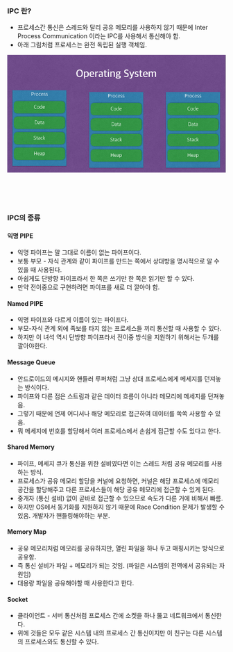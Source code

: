 ### IPC 란?
- 프로세스간 통신은 스레드와 달리 공유 메모리를 사용하지 않기 때문에 Inter Process Communication 이라는 IPC를 사용해서 통신해야 함.
- 아래 그림처럼 프로세스는 완전 독립된 실행 객체임.

![alt text](image.png)

<br><br><Br>

### IPC의 종류

#### 익명 PIPE

- 익명 파이프는 말 그대로 이름이 없는 파이프이다.
- 보통 부모 - 자식 관계와 같이 파이프를 만드는 쪽에서 상대방을 명시적으로 알 수 있을 때 사용된다.
- 아쉽게도 단방향 파이프라서 한 쪽은 쓰기만 한 쪽은 읽기만 할 수 있다.
- 만약 전이중으로 구현하려면 파이프를 새로 더 깔아야 함.

#### Named PIPE

- 익명 파이프와 다르게 이름이 있는 파이프다.
- 부모-자식 관계 외에 족보를 타지 않는 프로세스들 끼리 통신할 때 사용할 수 있다.
- 하지만 이 녀석 역시 단방향 파이프라서 전이중 방식을 지원하기 위해서는 두개를 깔아야한다.

#### Message Queue

- 안드로이드의 메시지와 핸들러 루퍼처럼 그냥 상대 프로세스에게 메세지를 던져놓는 방식이다.
- 파이프와 다른 점은 스트림과 같은 데이터 흐름이 아니라 메모리에 메세지를 던져놓음.
- 그렇기 때문에 언제 어디서나 해당 메모리로 접근하여 데이터를 쏙쏙 사용할 수 있음.
- 뭐 메세지에 번호를 할당해서 여러 프로세스에서 손쉽게 접근할 수도 있다고 한다.

#### Shared Memory

- 파이프, 메세지 큐가 통신을 위한 설비였다면 이는 스레드 처럼 공유 메모리를 사용하는 방식.
- 프로세스가 공유 메모리 할당을 커널에 요청하면, 커널은 해당 프로세스에 메모리 공간을 할당해주고 다른 프로세스들이 해당 공유 메모리에 접근할 수 있게 된다.
- 중개자 (통신 설비) 없이 곧바로 접근할 수 있으므로 속도가 다른 거에 비해서 빠름.
- 하지만 OS에서 동기화를 지원하지 않기 때문에 Race Condition 문제가 발생할 수 있음. 개발자가 핸들링해야하는 부분.

#### Memory Map

- 공유 메모리처럼 메모리를 공유하지만, 열린 파일을 하나 두고 매핑시키는 방식으로 공유함.
- 즉 통신 설비가 파일 + 메모리가 되는 것임. (파일은 시스템의 전역에서 공유되는 자원임)
- 대용량 파일을 공유해야할 때 사용한다고 한다.

#### Socket

- 클라이언트 - 서버 통신처럼 프로세스 간에 소켓을 하나 뚫고 네트워크에서 통신한다.
- 위에 것들은 모두 같은 시스템 내의 프로세스 간 통신이지만 이 친구는 다른 시스템의 프로세스와도 통신할 수 있다.
